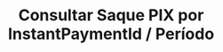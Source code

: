 ---
title: Consultar Saque PIX por InstantPaymentId / Período
api:
  file: readme-hml-operations.json
  operationId: get_v1-cashout-pix-send-instant-payment-id-id
hidden: false
---
